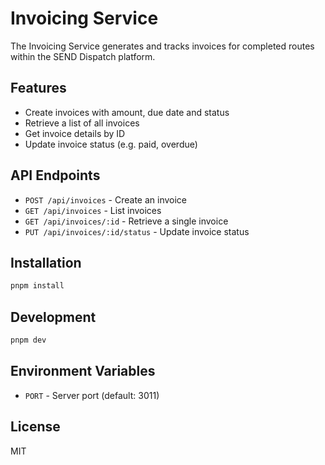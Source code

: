 # Invoicing Service

The Invoicing Service generates and tracks invoices for completed routes within the SEND Dispatch platform.

## Features

- Create invoices with amount, due date and status
- Retrieve a list of all invoices
- Get invoice details by ID
- Update invoice status (e.g. paid, overdue)

## API Endpoints

- `POST /api/invoices` - Create an invoice
- `GET /api/invoices` - List invoices
- `GET /api/invoices/:id` - Retrieve a single invoice
- `PUT /api/invoices/:id/status` - Update invoice status

## Installation

```bash
pnpm install
```

## Development

```bash
pnpm dev
```

## Environment Variables

- `PORT` - Server port (default: 3011)

## License

MIT
